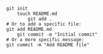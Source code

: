     git init
        touch README.md
            git add . 
    # Or to add a specific file:
    git add README.md
        git commit -m "Initial commit" 
    # Or a more specific message:
    git commit -m "Add README file"
